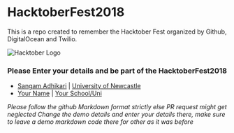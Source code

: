# HacktoberFest2018
This is a repo created to remember the Hacktober Fest organized by Github, DigitalOcean and Twilio.

![Hacktober Logo ](https://raw.githubusercontent.com/asangam/HacktoberFest2018/master/hacktober_log.png)

### Please Enter your details and be part of the HacktoberFest2018

* [Sangam Adhikari](http://github.com/asangam) | [University of Newcastle](https://www.newcastle.edu.au/)
* [Your Name](http://yourgithuburl) | [Your School/Uni](https://www.youruniurl/)


*Please follow the github Markdown format strictly else PR request might get neglected*
*Change the demo details and enter your details there, make sure to leave a demo markdown code there for other as it was before*


